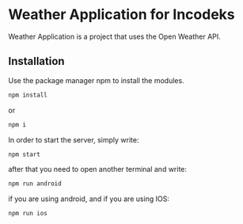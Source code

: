 # Weather Application for Incodeks

Weather Application is a project that uses the Open Weather API.

## Installation

Use the package manager npm to install the modules.

```bash
npm install
```

or

```bash
npm i
```

In order to start the server, simply write:

```bash
npm start
```

after that you need to open another terminal and write:

```bash
npm run android
```

if you are using android, and if you are using IOS:

```
npm run ios
```
